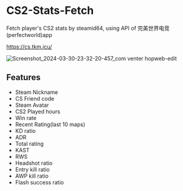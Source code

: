 # CS2-Stats-Fetch
Fetch player's CS2 stats by steamid64, using API of 完美世界电竞(perfectworld)app

https://cs.tkm.icu/

![Screenshot_2024-03-30-23-32-20-457_com venter hopweb-edit](https://github.com/M3351AN/CS2-Stats-Fetch/assets/65479796/51f5c2a0-7a1e-4361-bd6d-458777e36665)


## Features
- Steam Nickname
- CS Friend code
- Steam Avatar
- CS2 Played hours
- Win rate
- Recent Rating(last 10 maps)
- KD ratio
- ADR
- Total rating
- KAST
- RWS
- Headshot ratio
- Entry kill ratio
- AWP kill ratio
- Flash success ratio
